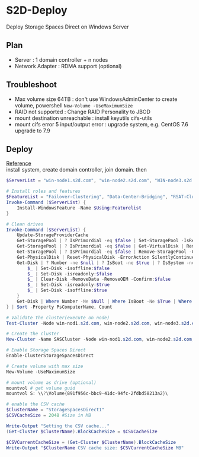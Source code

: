 # S2D-Deploy
Deploy Storage Spaces Direct on Windows Server

## Plan  
- Server : 1 domain controller + n nodes
- Network Adapter : RDMA support (optional)

## Troubleshoot
- Max volume size 64TB : don't use WindowsAdminCenter to create volume, powershell `New-Volume -UseMaximumSize`
- RAID not supported : Change RAID Personality to JBOD
- mount destination unreachable : install keyutils cifs-utils
- mount cifs error 5 input/output error : upgrade system, e.g. CentOS 7.6 upgrade to 7.9

## Deploy
[Reference](https://learn.microsoft.com/en-us/windows-server/storage/storage-spaces/deploy-storage-spaces-direct?source=docs)  
install system, create domain controller, join domain. then
```powershell
$ServerList = "win-node1.s2d.com", "win-node2.s2d.com", "WIN-node3.s2d.com"

# Install roles and features
$FeatureList = "Failover-Clustering", "Data-Center-Bridging", "RSAT-Clustering-PowerShell", "Hyper-V", "Hyper-V-PowerShell", "FS-FileServer" # Hyper-V is optional if deploying with virtual machines
Invoke-Command ($ServerList) {
    Install-WindowsFeature -Name $Using:Featurelist
}

# Clean drives
Invoke-Command ($ServerList) {
    Update-StorageProviderCache
    Get-StoragePool | ? IsPrimordial -eq $false | Set-StoragePool -IsReadOnly:$false -ErrorAction SilentlyContinue
    Get-StoragePool | ? IsPrimordial -eq $false | Get-VirtualDisk | Remove-VirtualDisk -Confirm:$false -ErrorAction SilentlyContinue
    Get-StoragePool | ? IsPrimordial -eq $false | Remove-StoragePool -Confirm:$false -ErrorAction SilentlyContinue
    Get-PhysicalDisk | Reset-PhysicalDisk -ErrorAction SilentlyContinue
    Get-Disk | ? Number -ne $null | ? IsBoot -ne $true | ? IsSystem -ne $true | ? PartitionStyle -ne RAW | % {
        $_ | Set-Disk -isoffline:$false
        $_ | Set-Disk -isreadonly:$false
        $_ | Clear-Disk -RemoveData -RemoveOEM -Confirm:$false
        $_ | Set-Disk -isreadonly:$true
        $_ | Set-Disk -isoffline:$true
    }
    Get-Disk | Where Number -Ne $Null | Where IsBoot -Ne $True | Where IsSystem -Ne $True | Where PartitionStyle -Eq RAW | Group -NoElement -Property FriendlyName
} | Sort -Property PsComputerName, Count

# Validate the cluster(execute on node)
Test-Cluster -Node win-nod1.s2d.com, win-node2.s2d.com, win-node3.s2d.com -Include "Storage Spaces Direct", "Inventory"

# Create the cluster
New-Cluster -Name SASCluster -Node win-nod1.s2d.com, win-node2.s2d.com, win-node3.s2d.com -NoStorage

# Enable Storage Spaces Direct
Enable-ClusterStorageSpacesDirect

# Create volume with max size
New-Volume -UseMaximumSize

# mount volume as drive (optional)
mountvol # get volume guid
mountvol S: \\?\Volume{891f956c-bbc9-41dc-94fc-2fdbd58213a2}\

# enable the CSV cache
$ClusterName = "StorageSpacesDirect1"
$CSVCacheSize = 2048 #Size in MB

Write-Output "Setting the CSV cache..."
(Get-Cluster $ClusterName).BlockCacheSize = $CSVCacheSize

$CSVCurrentCacheSize = (Get-Cluster $ClusterName).BlockCacheSize
Write-Output "$ClusterName CSV cache size: $CSVCurrentCacheSize MB"

```
